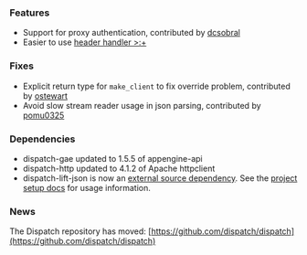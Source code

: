 ### Features

* Support for proxy authentication, contributed by [dcsobral](https://github.com/dispatch/dispatch/commit/826c80298067d5a4f93e76dc20d58154cf088ff7)
* Easier to use [header handler >:+](http://dispatch.databinder.net/Two+Handlers+Are+Better+Than+One.html)

### Fixes

* Explicit return type for `make_client` to fix override problem,
  contributed by [ostewart](https://github.com/dispatch/dispatch/commit/af44119013455a6bcc4eff293fe42a3b7530f933)
* Avoid slow stream reader usage in json parsing, contributed by [pomu0325](https://github.com/dispatch/dispatch/pull/49)

### Dependencies

* dispatch-gae updated to 1.5.5 of appengine-api
* dispatch-http updated to 4.1.2 of Apache httpclient
* dispatch-lift-json is now an [external source dependency](https://github.com/dispatch/dispatch-lift-json). See the [project setup docs](http://dispatch.databinder.net/Project+Setup.html) for usage information.

### News

The Dispatch repository has moved: [https://github.com/dispatch/dispatch](https://github.com/dispatch/dispatch)
